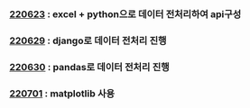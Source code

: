 ### [220623](./220623) : excel + python으로 데이터 전처리하여 api구성

### [220629](./220629) : django로 데이터 전처리 진행

### [220630](./220630) : pandas로 데이터 전처리 진행

### [220701](./[220701) : matplotlib 사용
